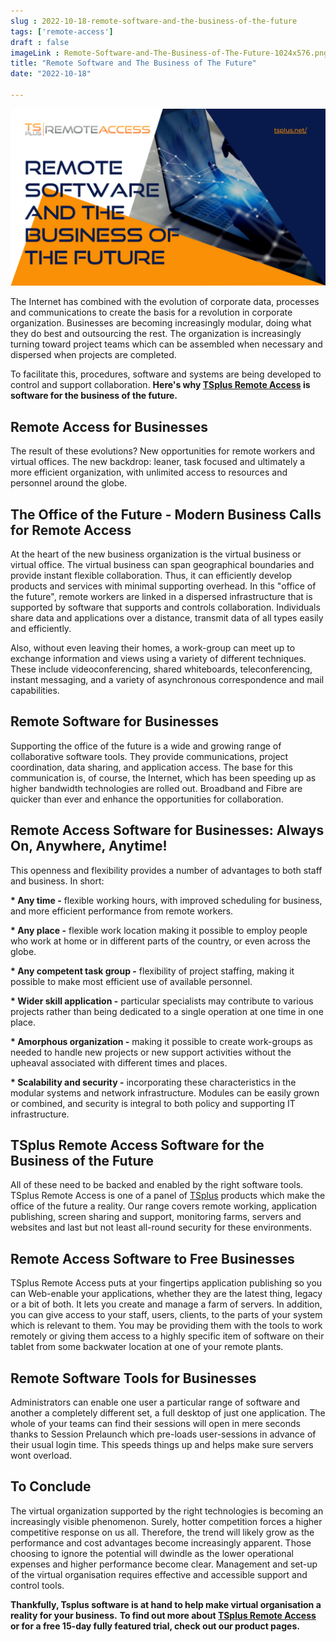 ```yaml
---
slug : 2022-10-18-remote-software-and-the-business-of-the-future
tags: ['remote-access']
draft : false 
imageLink : Remote-Software-and-The-Business-of-The-Future-1024x576.png
title: "Remote Software and The Business of The Future"
date: "2022-10-18"

---
```


[![Banner with title of article, TSplus logo and link, illustrated by image of a laptop](./images/Remote-Software-and-The-Business-of-The-Future-1024x576.png)](https://tsplus.net/remote-access/)

The Internet has combined with the evolution of corporate data, processes and communications to create the basis for a revolution in corporate organization. Businesses are becoming increasingly modular, doing what they do best and outsourcing the rest. The organization is increasingly turning toward project teams which can be assembled when necessary and dispersed when projects are completed.

To facilitate this, procedures, software and systems are being developed to control and support collaboration. **Here's why [TSplus Remote Access](https://tsplus.net/remote-access/) is software for the business of the future.**

## Remote Access for Businesses

The result of these evolutions? New opportunities for remote workers and virtual offices. The new backdrop: leaner, task focused and ultimately a more efficient organization, with unlimited access to resources and personnel around the globe.

## The Office of the Future - Modern Business Calls for Remote Access

At the heart of the new business organization is the virtual business or virtual office. The virtual business can span geographical boundaries and provide instant flexible collaboration. Thus, it can efficiently develop products and services with minimal supporting overhead. In this "office of the future", remote workers are linked in a dispersed infrastructure that is supported by software that supports and controls collaboration. Individuals share data and applications over a distance, transmit data of all types easily and efficiently.

Also, without even leaving their homes, a work-group can meet up to exchange information and views using a variety of different techniques. These include videoconferencing, shared whiteboards, teleconferencing, instant messaging, and a variety of asynchronous correspondence and mail capabilities.

## Remote Software for Businesses

Supporting the office of the future is a wide and growing range of collaborative software tools. They provide communications, project coordination, data sharing, and application access. The base for this communication is, of course, the Internet, which has been speeding up as higher bandwidth technologies are rolled out. Broadband and Fibre are quicker than ever and enhance the opportunities for collaboration.

## Remote Access Software for Businesses: Always On, Anywhere, Anytime!

This openness and flexibility provides a number of advantages to both staff and business. In short:

**\* Any time -** flexible working hours, with improved scheduling for business, and more efficient performance from remote workers.

**\* Any place -** flexible work location making it possible to employ people who work at home or in different parts of the country, or even across the globe.

**\* Any competent task group -** flexibility of project staffing, making it possible to make most efficient use of available personnel.

**\* Wider skill application -** particular specialists may contribute to various projects rather than being dedicated to a single operation at one time in one place.

**\* Amorphous organization -** making it possible to create work-groups as needed to handle new projects or new support activities without the upheaval associated with different times and places.

**\* Scalability and security -** incorporating these characteristics in the modular systems and network infrastructure. Modules can be easily grown or combined, and security is integral to both policy and supporting IT infrastructure.

## TSplus Remote Access Software for the Business of the Future

All of these need to be backed and enabled by the right software tools. TSplus Remote Access is one of a panel of [TSplus](https://tsplus.net/) products which make the office of the future a reality. Our range covers remote working, application publishing, screen sharing and support, monitoring farms, servers and websites and last but not least all-round security for these environments.

## Remote Access Software to Free Businesses

TSplus Remote Access puts at your fingertips application publishing so you can Web-enable your applications, whether they are the latest thing, legacy or a bit of both. It lets you create and manage a farm of servers. In addition, you can give access to your staff, users, clients, to the parts of your system which is relevant to them. You may be providing them with the tools to work remotely or giving them access to a highly specific item of software on their tablet from some backwater location at one of your remote plants.

## Remote Software Tools for Businesses

Administrators can enable one user a particular range of software and another a completely different set, a full desktop of just one application. The whole of your teams can find their sessions will open in mere seconds thanks to Session Prelaunch which pre-loads user-sessions in advance of their usual login time. This speeds things up and helps make sure servers wont overload.

## To Conclude

The virtual organization supported by the right technologies is becoming an increasingly visible phenomenon. Surely, hotter competition forces a higher competitive response on us all. Therefore, the trend will likely grow as the performance and cost advantages become increasingly apparent. Those choosing to ignore the potential will dwindle as the lower operational expenses and higher performance become clear. Management and set-up of the virtual organisation requires effective and accessible support and control tools.

**Thankfully, Tsplus software is at hand to help make virtual organisation a reality for your business.** **To find out more about [TSplus Remote Access](https://tsplus.net/remote-access/) or for a free 15-day fully featured trial, check out our product pages.**
